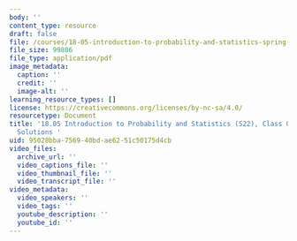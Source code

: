 ```yaml
---
body: ''
content_type: resource
draft: false
file: /courses/18-05-introduction-to-probability-and-statistics-spring-2022/mit18_05_s22_class02_pset_sol.pdf
file_size: 99806
file_type: application/pdf
image_metadata:
  caption: ''
  credit: ''
  image-alt: ''
learning_resource_types: []
license: https://creativecommons.org/licenses/by-nc-sa/4.0/
resourcetype: Document
title: '18.05 Introduction to Probability and Statistics (S22), Class 02: Problem
  Solutions '
uid: 95028bba-7569-40bd-ae62-51c50175d4cb
video_files:
  archive_url: ''
  video_captions_file: ''
  video_thumbnail_file: ''
  video_transcript_file: ''
video_metadata:
  video_speakers: ''
  video_tags: ''
  youtube_description: ''
  youtube_id: ''
---
```


